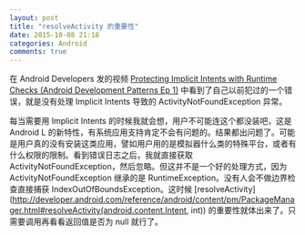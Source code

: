 ```yaml
---
layout: post
title: "resolveActivity 的重要性"
date: 2015-10-08 21:18
categories: Android
comments: true
---
```


在 Android Developers 发的视频 [Protecting Implicit Intents with Runtime Checks (Android Development Patterns Ep 1)](https://www.youtube.com/watch?v=HGElAW224dE) 中看到了自己以前犯过的一个错误，就是没有处理 Implicit Intents 导致的 ActivityNotFoundException 异常。

每当需要用 Implicit Intents 的时候我就会想，用户不可能连这个都没装吧，这是 Android L 的新特性，有系统应用支持肯定不会有问题的。结果都出问题了。可能是用户真的没有安装这类应用，譬如用户用的是模拟器什么类的特殊平台，或者有什么权限的限制。看到错误日志之后，我就直接获取 ActivityNotFoundException，然后忽略。但这并不是一个好的处理方式，因为 ActivityNotFoundException 继承的是 RuntimeException。没有人会不做边界检查直接捕获 IndexOutOfBoundsException。这时候 [resolveActivity](http://developer.android.com/reference/android/content/pm/PackageManager.html#resolveActivity(android.content.Intent, int)) 的重要性就体出来了。只需要调用再看看返回值是否为 null 就行了。
